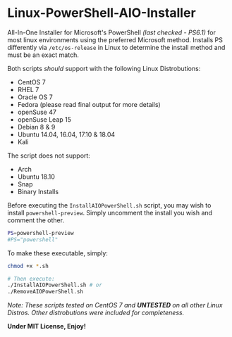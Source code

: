 # Linux-PowerShell-AIO-Installer
All-In-One Installer for Microsoft's PowerShell *(last checked - PS6.1)* for most linux environments using the preferred Microsoft method.  Installs PS differently via ```/etc/os-release``` in Linux to determine the install method and must be an exact match.

Both scripts *should* support with the following Linux Distrobutions:
* CentOS 7
* RHEL 7
* Oracle OS 7
* Fedora (please read final output for more details)
* openSuse 47
* openSuse Leap 15
* Debian 8 & 9
* Ubuntu 14.04, 16.04, 17.10 & 18.04
* Kali

The script does not support:
* Arch
* Ubuntu 18.10
* Snap
* Binary Installs

Before executing the ```InstallAIOPowerShell.sh``` script, you may wish to install ```powershell-preview```.  Simply uncomment the install you wish and comment the other.

```bash
PS=powershell-preview
#PS="powershell"
```

To make these executable, simply:

```bash
chmod +x *.sh

# Then execute:
./InstallAIOPowerShell.sh # or
./RemoveAIOPowerShell.sh
```

*Note: These scripts tested on CentOS 7 and **UNTESTED** on all other Linux Distros. Other distrobutions were included for completeness.*

**Under MIT License, Enjoy!**
